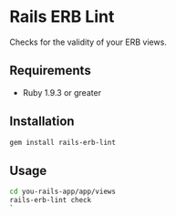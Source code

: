 # Rails ERB Lint

Checks for the validity of your ERB views.

## Requirements

* Ruby 1.9.3 or greater

## Installation

```bash
gem install rails-erb-lint
```

## Usage

```bash
cd you-rails-app/app/views
rails-erb-lint check
`
